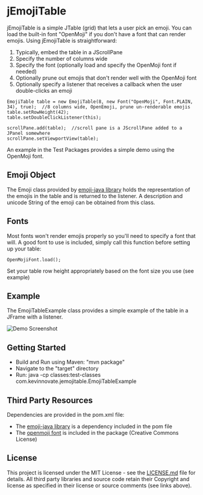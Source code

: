 # jEmojiTable

jEmojiTable is a simple JTable (grid) that lets a user pick an emoji. You can load the built-in font "OpenMoji" 
if you don't have a font that can render emojis. Using jEmojiTable is straightforward:

1. Typically, embed the table in a JScrollPane
2. Specify the number of columns wide
3. Specify the font (optionally load and specify the OpenMoji font if needed)
4. Optionally prune out emojis that don't render well with the OpenMoji font
5. Optionally specify a listener that receives a callback when the user double-clicks an emoji

```
EmojiTable table = new EmojiTable(8, new Font("OpenMoji", Font.PLAIN, 34), true);  //8 columns wide, OpenEmoji, prune un-renderable emojis
table.setRowHeight(42);
table.setDoubleClickListener(this);
        
scrollPane.add(table);  //scroll pane is a JScrollPane added to a JPanel somewhere
scrollPane.setViewportView(table);
```

An example in the Test Packages provides a simple demo using the OpenMoji font.

## Emoji Object

The Emoji class provided by [emoji-java library](https://github.com/vdurmont/emoji-java) holds the representation of the emojis in the table
and is returned to the listener. A description and unicode String of the emoji can be obtained from this class.

## Fonts

Most fonts won't render emojis properly so you'll need to specify a font that will. A good font to use is included, simply call
this function before setting up your table:

	OpenMojiFont.load();
	
Set your table row height appropriately based on the font size you use (see example)


## Example

The EmojiTableExample class provides a simple example of the table in a JFrame with a listener.

![Demo Screenshot](https://github.com/kkieffer/jZELD/blob/master/demo.jpg "Demo Screenshot")


## Getting Started

* Build and Run using Maven:  "mvn package"
* Navigate to the "target" directory
* Run: java -cp classes:test-classes com.kevinnovate.jemojitable.EmojiTableExample

## Third Party Resources

Dependencies are provided in the pom.xml file:

* The [emoji-java library](https://github.com/vdurmont/emoji-java) is a dependency included in the pom file
* The [openmoji font](https://openmoji.org) is included in the package (Creative Commons License)

## License

This project is licensed under the MIT License - see the [LICENSE.md](LICENSE.md) file for details. All third party libraries and source code retain their Copyright and license
as specified in their license or source comments (see links above).







